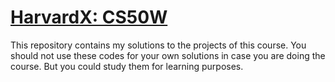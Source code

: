 # [HarvardX: CS50W](https://www.edx.org/es/course/cs50s-web-programming-with-python-and-javascrip)

This repository contains my solutions to the projects of this course.
You should not use these codes for your own solutions in case you are doing
the course. But you could study them for learning purposes.

